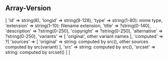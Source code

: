
## Array-Version
[
	'id' => string(8),
	'longid' => string(9-128),
	'type' => string(1-80): mime type,
	'extension' => string(1-10): filename extension,
	'title' => ?string(0-140),
	'description' => ?string(0-250),
	'copyright' => ?string(0-250),
	'alternative' => ?string(0-250),
	'variants' => [
		'original',
		other variant names
	],
	'computed' => ?[
		'sources' => [
			'original' => string: computed by src(),
			other sources computed by src(variant)
		],
		'src' => string: computed by src(),
		'srcset' => string: computed by srcset()
	]
]
